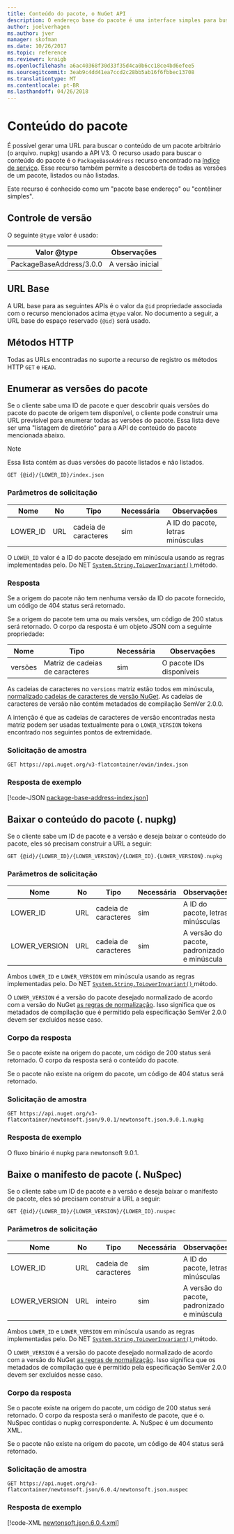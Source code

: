 ```yaml
---
title: Conteúdo do pacote, o NuGet API
description: O endereço base do pacote é uma interface simples para buscar o pacote propriamente dito.
author: joelverhagen
ms.author: jver
manager: skofman
ms.date: 10/26/2017
ms.topic: reference
ms.reviewer: kraigb
ms.openlocfilehash: a6ac40368f30d33f35d4ca0b6cc18ce4bd6efee5
ms.sourcegitcommit: 3eab9c4dd41ea7ccd2c28bb5ab16f6fbbec13708
ms.translationtype: MT
ms.contentlocale: pt-BR
ms.lasthandoff: 04/26/2018
---
```

# <a name="package-content"></a>Conteúdo do pacote

É possível gerar uma URL para buscar o conteúdo de um pacote arbitrário (o arquivo. nupkg) usando a API V3. O recurso usado para buscar o conteúdo do pacote é o `PackageBaseAddress` recurso encontrado na [índice de serviço](service-index.md). Esse recurso também permite a descoberta de todas as versões de um pacote, listados ou não listadas.

Este recurso é conhecido como um "pacote base endereço" ou "contêiner simples".

## <a name="versioning"></a>Controle de versão

O seguinte `@type` valor é usado:

Valor @type              | Observações
------------------------ | -----
PackageBaseAddress/3.0.0 | A versão inicial

## <a name="base-url"></a>URL Base

A URL base para as seguintes APIs é o valor da `@id` propriedade associada com o recurso mencionados acima `@type` valor. No documento a seguir, a URL base do espaço reservado `{@id}` será usado.

## <a name="http-methods"></a>Métodos HTTP

Todas as URLs encontradas no suporte a recurso de registro os métodos HTTP `GET` e `HEAD`.

## <a name="enumerate-package-versions"></a>Enumerar as versões do pacote

Se o cliente sabe uma ID de pacote e quer descobrir quais versões do pacote do pacote de origem tem disponível, o cliente pode construir uma URL previsível para enumerar todas as versões do pacote. Essa lista deve ser uma "listagem de diretório" para a API de conteúdo do pacote mencionada abaixo.

> [!Note]
> Essa lista contém as duas versões do pacote listados e não listados.

    GET {@id}/{LOWER_ID}/index.json

### <a name="request-parameters"></a>Parâmetros de solicitação

Nome     | No     | Tipo    | Necessária | Observações
-------- | ------ | ------- | -------- | -----
LOWER_ID | URL    | cadeia de caracteres  | sim      | A ID do pacote, letras minúsculas

O `LOWER_ID` valor é a ID do pacote desejado em minúscula usando as regras implementadas pelo. Do NET [ `System.String.ToLowerInvariant()` ](/dotnet/api/system.string.tolowerinvariant?view=netstandard-2.0#System_String_ToLowerInvariant) método.

### <a name="response"></a>Resposta

Se a origem do pacote não tem nenhuma versão da ID do pacote fornecido, um código de 404 status será retornado.

Se a origem do pacote tem uma ou mais versões, um código de 200 status será retornado. O corpo da resposta é um objeto JSON com a seguinte propriedade:

Nome     | Tipo             | Necessária | Observações
-------- | ---------------- | -------- | -----
versões | Matriz de cadeias de caracteres | sim      | O pacote IDs disponíveis

As cadeias de caracteres no `versions` matriz estão todos em minúscula, [normalizado cadeias de caracteres de versão NuGet](../reference/package-versioning.md#normalized-version-numbers). As cadeias de caracteres de versão não contém metadados de compilação SemVer 2.0.0.

A intenção é que as cadeias de caracteres de versão encontradas nesta matriz podem ser usadas textualmente para o `LOWER_VERSION` tokens encontrado nos seguintes pontos de extremidade.

### <a name="sample-request"></a>Solicitação de amostra

    GET https://api.nuget.org/v3-flatcontainer/owin/index.json

### <a name="sample-response"></a>Resposta de exemplo

[!code-JSON [package-base-address-index.json](./_data/package-base-address-index.json)]

## <a name="download-package-content-nupkg"></a>Baixar o conteúdo do pacote (. nupkg)

Se o cliente sabe um ID de pacote e a versão e deseja baixar o conteúdo do pacote, eles só precisam construir a URL a seguir:

    GET {@id}/{LOWER_ID}/{LOWER_VERSION}/{LOWER_ID}.{LOWER_VERSION}.nupkg

### <a name="request-parameters"></a>Parâmetros de solicitação

Nome          | No     | Tipo   | Necessária | Observações
------------- | ------ | ------ | -------- | -----
LOWER_ID      | URL    | cadeia de caracteres | sim      | A ID do pacote, letras minúsculas
LOWER_VERSION | URL    | cadeia de caracteres | sim      | A versão do pacote, padronizado e minúscula

Ambos `LOWER_ID` e `LOWER_VERSION` em minúscula usando as regras implementadas pelo. Do NET [ `System.String.ToLowerInvariant()` ](/dotnet/api/system.string.tolowerinvariant?view=netstandard-2.0#System_String_ToLowerInvariant) método.

O `LOWER_VERSION` é a versão do pacote desejado normalizado de acordo com a versão do NuGet [as regras de normalização](../reference/package-versioning.md#normalized-version-numbers). Isso significa que os metadados de compilação que é permitido pela especificação SemVer 2.0.0 devem ser excluídos nesse caso.

### <a name="response-body"></a>Corpo da resposta

Se o pacote existe na origem do pacote, um código de 200 status será retornado. O corpo da resposta será o conteúdo do pacote.

Se o pacote não existe na origem do pacote, um código de 404 status será retornado.

### <a name="sample-request"></a>Solicitação de amostra

    GET https://api.nuget.org/v3-flatcontainer/newtonsoft.json/9.0.1/newtonsoft.json.9.0.1.nupkg

### <a name="sample-response"></a>Resposta de exemplo

O fluxo binário é nupkg para newtonsoft 9.0.1.

## <a name="download-package-manifest-nuspec"></a>Baixe o manifesto de pacote (. NuSpec)

Se o cliente sabe um ID de pacote e a versão e deseja baixar o manifesto de pacote, eles só precisam construir a URL a seguir:

    GET {@id}/{LOWER_ID}/{LOWER_VERSION}/{LOWER_ID}.nuspec

### <a name="request-parameters"></a>Parâmetros de solicitação

Nome          | No     | Tipo    | Necessária | Observações
------------- | ------ | ------- | -------- | -----
LOWER_ID      | URL    | cadeia de caracteres  | sim      | A ID do pacote, letras minúsculas
LOWER_VERSION | URL    | inteiro | sim      | A versão do pacote, padronizado e minúscula

Ambos `LOWER_ID` e `LOWER_VERSION` em minúscula usando as regras implementadas pelo. Do NET [ `System.String.ToLowerInvariant()` ](/dotnet/api/system.string.tolowerinvariant?view=netstandard-2.0#System_String_ToLowerInvariant) método.

O `LOWER_VERSION` é a versão do pacote desejado normalizado de acordo com a versão do NuGet [as regras de normalização](../reference/package-versioning.md#normalized-version-numbers). Isso significa que os metadados de compilação que é permitido pela especificação SemVer 2.0.0 devem ser excluídos nesse caso.

### <a name="response-body"></a>Corpo da resposta

Se o pacote existe na origem do pacote, um código de 200 status será retornado. O corpo da resposta será o manifesto de pacote, que é o. NuSpec contidas o nupkg correspondente. A. NuSpec é um documento XML.

Se o pacote não existe na origem do pacote, um código de 404 status será retornado.

### <a name="sample-request"></a>Solicitação de amostra

    GET https://api.nuget.org/v3-flatcontainer/newtonsoft.json/6.0.4/newtonsoft.json.nuspec

### <a name="sample-response"></a>Resposta de exemplo

[!code-XML [newtonsoft.json.6.0.4.xml](./_data/newtonsoft.json.6.0.4.xml)]
